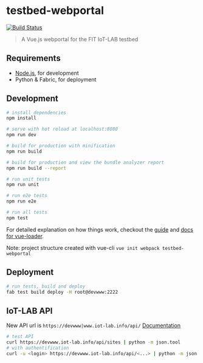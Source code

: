 # testbed-webportal

[![Build Status](https://ci.inria.fr/iot-lab/buildStatus/icon?job=testbed-webportal)](https://ci.inria.fr/iot-lab/job/testbed-webportal/)

> A Vue.js webportal for the FIT IoT-LAB testbed

## Requirements

* [Node.js](https://nodejs.org), for development
* Python & Fabric, for deployment


## Development

``` bash
# install dependencies
npm install

# serve with hot reload at localhost:8080
npm run dev

# build for production with minification
npm run build

# build for production and view the bundle analyzer report
npm run build --report

# run unit tests
npm run unit

# run e2e tests
npm run e2e

# run all tests
npm test
```

For detailed explanation on how things work, checkout the [guide](http://vuejs-templates.github.io/webpack/) and [docs for vue-loader](http://vuejs.github.io/vue-loader).

Note: project structure created with vue-cli `vue init webpack testbed-webportal`

## Deployment

``` bash
# run tests, build and deploy
fab test build deploy -H root@devwww:2222
```

## IoT-LAB API

New API url is `https://devwww|www.iot-lab.info/api/`
[Documentation](https://devapi.iot-lab.info)

``` bash
# test API
curl https://devwww.iot-lab.info/api/sites | python -m json.tool
# with authentification
curl -u <login> https://devwww.iot-lab.info/api/<...> | python -m json.tool
```